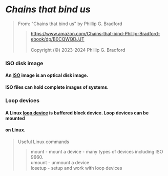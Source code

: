 # *Chains that bind us*<br>  

> From: "Chains that bind us" by Phillip G. Bradford <br>  
>>  https://www.amazon.com/Chains-that-bind-Phillip-Bradford-ebook/dp/B0CQWQDJJT <br>  
> Copyright (&copy;) 2023-2024 Phillip G. Bradford <br>


### ISO disk image
#### An [ISO](https://en.wikipedia.org/wiki/ISO_9660) image is an optical disk image.  
#### ISO files can hold complete images of systems.
####

### Loop devices
#### A Linux [loop device](https://en.wikipedia.org/wiki/Loop_device) is buffered block device. Loop devices can be mounted 
#### on Linux.  
####
> Useful Linux commands <br>
>> mount - mount a device - many types of devices including ISO 9660. <br>
>> umount - unmount a device  <br>
>> losetup - setup and work with loop devices <br>



